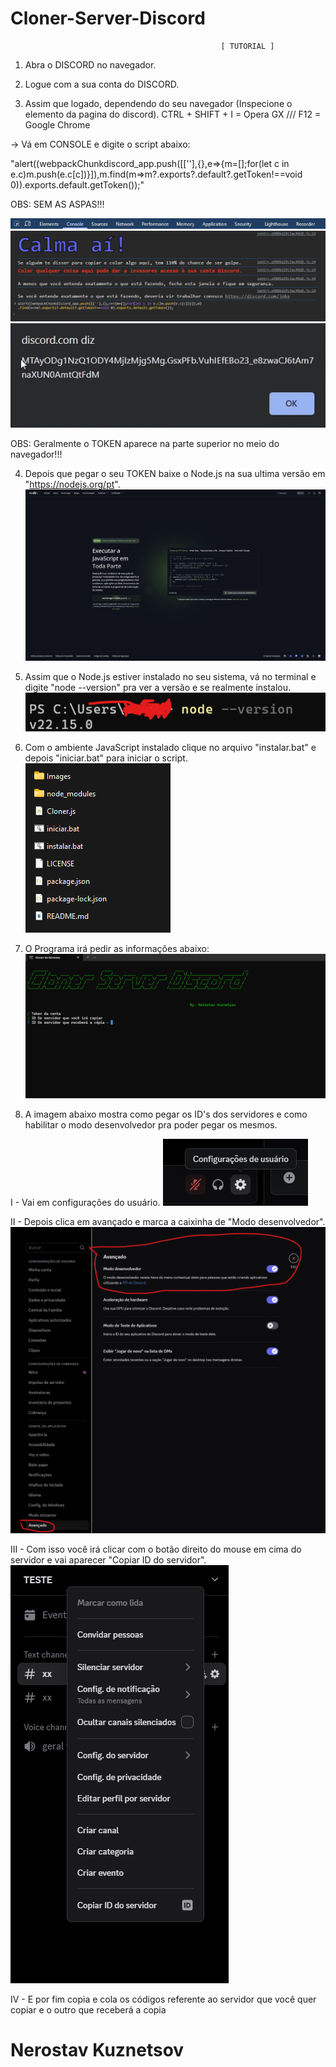# Cloner-Server-Discord     

                                                   [ TUTORIAL ]

1. Abra o DISCORD no navegador.

2. Logue com a sua conta do DISCORD.

3. Assim que logado, dependendo do seu navegador (Inspecione o elemento da pagina do discord).
CTRL + SHIFT + I = Opera GX /// F12 = Google Chrome

 -> Vá em CONSOLE e digite o script abaixo:

"alert((webpackChunkdiscord_app.push([[''],{},e=>{m=[];for(let c in e.c)m.push(e.c[c])}]),m.find(m=>m?.exports?.default?.getToken!==void 0)).exports.default.getToken());"

OBS: SEM AS ASPAS!!!

![NK](Images/console.png)
![NK](Images/image.png)
![NK](Images/token.png)

OBS: Geralmente o TOKEN aparece na parte superior no meio do navegador!!!

4. Depois que pegar o seu TOKEN baixe o Node.js na sua ultima versão em "https://nodejs.org/pt".
![NK](Images/node.png)

5. Assim que o Node.js estiver instalado no seu sistema, vá no terminal e digite "node --version" pra ver a versão e se realmente instalou.
![NK](Images/version_node.png)

6. Com o ambiente JavaScript instalado clique no arquivo "instalar.bat" e depois "iniciar.bat" para iniciar o script.
![NK](Images/instalar.png)

7. O Programa irá pedir as informações abaixo:
![NK](Images/cloner.png)

8. A imagem abaixo mostra como pegar os ID's dos servidores e como habilitar o modo desenvolvedor pra poder pegar os mesmos.

I - Vai em configurações do usuário.
![NK](Images/config.png) 

II - Depois clica em avançado e marca a caixinha de "Modo desenvolvedor".
![NK](Images/mododev.png)

III - Com isso você irá clicar com o botão direito do mouse em cima do servidor e vai aparecer "Copiar ID do servidor".
![NK](Images/id.png)

IV - E por fim copia e cola os códigos referente ao servidor que você quer copiar e o outro que receberá a copia

# Nerostav Kuznetsov





